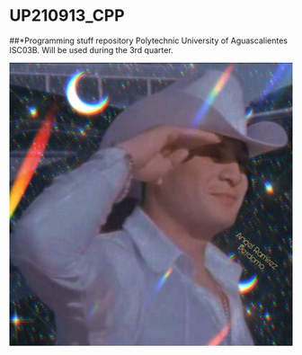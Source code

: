 # UP210913_CPP
##*Programming stuff repository
Polytechnic University of Aguascalientes
ISC03B. Will be used during the 3rd quarter.



![Cargando](https://github.com/UP210913/UP210913_CPP/blob/main/imagenes/WhatsApp%20Image%202022-09-05%20at%209.42.34%20AM.jpeg)


